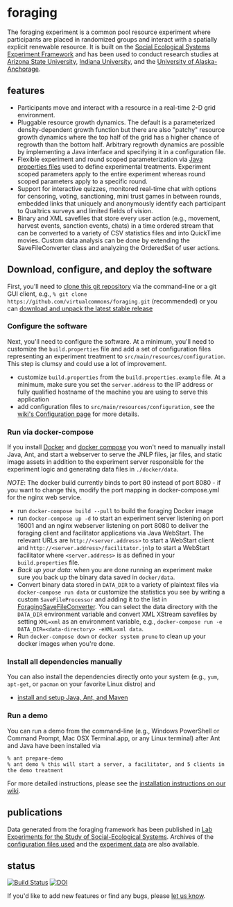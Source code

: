 # foraging

The foraging experiment is a common pool resource experiment where participants are placed in randomized groups and
interact with a spatially explicit renewable resource. It is built on the
[Social Ecological Systems Experiment Framework](http://github.com/virtualcommons/sesef) and has been used to conduct research studies
at [Arizona State University](http://www.asu.edu), [Indiana University](http://www.iu.edu), and the [University of Alaska-Anchorage](http://www.uaa.alaska.edu).

## features

* Participants move and interact with a resource in a real-time 2-D grid environment. 
* Pluggable resource growth dynamics. The default is a parameterized density-dependent growth function but there
  are also "patchy" resource growth dynamics where the top half of the grid has a higher chance of regrowth than the
  bottom half. Arbitrary regrowth dynamics are possible by implementing a Java interface and specifying it in a
  configuration file.
* Flexible experiment and round scoped parameterization via [Java properties files](http://docs.oracle.com/javase/8/docs/api/java/util/Properties.html) used to define experimental treatments.
  Experiment scoped parameters apply to the entire experiment whereas round scoped parameters apply to a specific round.
* Support for interactive quizzes, monitored real-time chat with options for censoring, voting, sanctioning, mini trust
  games in between rounds, embedded links that uniquely and anonymously identify each participant to Qualtrics surveys
  and limited fields of vision.
* Binary and XML savefiles that store every user action (e.g., movement, harvest events, sanction events, chats) in a time
  ordered stream that can be converted to a variety of CSV statistics files and into QuickTime movies. Custom data
  analysis can be done by extending the SaveFileConverter class and analyzing the OrderedSet of user actions.

## Download, configure, and deploy the software

First, you'll need to [clone this git repository](https://help.github.com/articles/cloning-a-repository/) via the command-line or a git GUI client, e.g., `% git clone https://github.com/virtualcommons/foraging.git` (recommended) or you can [download and unpack the latest stable release](https://github.com/virtualcommons/foraging/releases)

### Configure the software
Next, you'll need to configure the software. At a minimum, you'll need to customize the `build.properties` file and add a set of configuration files representing an experiment treatment to `src/main/resources/configuration`. This step is clumsy and could use a lot of improvement.

* customize `build.properties` from the `build.properties.example` file. At a minimum, make sure you set the
  `server.address` to the IP address or fully qualified hostname of the machine you are using to serve this application
* add configuration files to `src/main/resources/configuration`, see the [wiki's Configuration page](https://github.com/virtualcommons/foraging/wiki/Configuration) for more details.

### Run via docker-compose
If you install [Docker](https://docs.docker.com/engine/installation/) and [docker compose](https://docs.docker.com/compose/install/) you won't need to manually install Java, Ant, and start a webserver to serve the JNLP files, jar files, and static image assets in addition to the experiment server responsible for the experiment logic and generating data files in `./docker/data`.

_NOTE_: The docker build currently binds to port 80 instead of port 8080 - if you want to change this, modify the port mapping in docker-compose.yml for the nginx web service.

* run `docker-compose build --pull` to build the foraging Docker image
* run `docker-compose up -d` to start an experiment server listening on port 16001 and an nginx webserver listening on port 8080 to deliver the foraging client and
  facilitator applications via Java WebStart. The relevant URLs are `http://<server.address>` to start a WebStart client and `http://<server.address>/facilitator.jnlp` to start a WebStart facilitator where `<server.address>` is as defined in your `build.properties` file.
* *Back up your data:* when you are done running an experiment make sure you back up the binary data saved in `docker/data`. 
* Convert binary data stored in `DATA_DIR` to a variety of plaintext files via `docker-compose run data` or customize the statistics you see by writing a custom `SaveFileProcessor` and adding it to the list in [ForagingSaveFileConverter](https://github.com/virtualcommons/foraging/blob/master/src/main/java/edu/asu/commons/foraging/data/ForagingSaveFileConverter.java). You can select the data directory with the `DATA_DIR` environment variable and convert XML XStream savefiles by setting `XML=xml` as an environment variable, e.g., `docker-compose run -e DATA_DIR=<data-directory> -eXML=xml data`.
* Run `docker-compose down` or `docker system prune` to clean up your docker images when you're done.

### Install all dependencies manually

You can also install the dependencies directly onto your system (e.g., `yum`, `apt-get`, or `pacman` on your favorite Linux distro) and 

* [install and setup Java, Ant, and Maven](https://github.com/virtualcommons/sesef/wiki/Home)

### Run a demo
You can run a demo from the command-line (e.g., Windows PowerShell or Command Prompt, Mac OSX Terminal.app, or any Linux terminal) after Ant and Java have been installed via

```
% ant prepare-demo
% ant demo % this will start a server, a facilitator, and 5 clients in the demo treatment
```
For more detailed instructions, please see the [installation instructions on our wiki](https://github.com/virtualcommons/foraging/wiki/Installation).

## publications

Data generated from the foraging framework has been published in 
[Lab Experiments for the Study of Social-Ecological Systems](http://www.sciencemag.org/cgi/content/abstract/328/5978/613). 
Archives of the [configuration files used](https://github.com/virtualcommons/foraging/tree/master/src/main/resources/configuration/replication/2010/janssen-et-al) and the
[experiment data](https://osf.io/mdhb7) are also available.

## status
[![Build Status](https://travis-ci.org/virtualcommons/foraging.svg?branch=master)](https://travis-ci.org/virtualcommons/foraging)
[![DOI](https://zenodo.org/badge/DOI/10.5281/zenodo.597807.svg)](https://doi.org/10.5281/zenodo.597807)

If you'd like to add new features or find any bugs, please [let us know](http://vcweb.asu.edu/contact).
